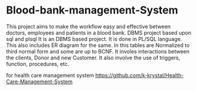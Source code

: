 # Blood-bank-management-System
This project aims to make the workflow easy and effective between doctors, employees and patients in a blood bank.
DBMS project based upon sql and plsql
It is an DBMS based project. It is done in PL/SQL language. This also includes ER diagram for the same. In this tables are Normalized to third normal form and some are up to BCNF. It involes interactions between the clients, Donor and new Customer. It also involve the use of triggers, function, procedures, etc.

for health care management system https://github.com/k-krystal/Health-Care-Management-System
